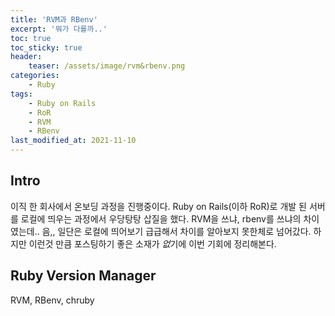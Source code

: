 ```yaml
---
title: 'RVM과 RBenv'
excerpt: '뭐가 다를까..'
toc: true
toc_sticky: true
header:
    teaser: /assets/image/rvm&rbenv.png
categories:
    - Ruby
tags:
    - Ruby on Rails
    - RoR
    - RVM
    - RBenv
last_modified_at: 2021-11-10
---
```


## Intro
이직 한 회사에서 온보딩 과정을 진행중이다.
Ruby on Rails(이하 RoR)로 개발 된 서버를 로컬에 띄우는 과정에서 우당탕탕 삽질을 했다.
RVM을 쓰냐, rbenv를 쓰냐의 차이였는데.. 음,, 일단은 로컬에 띄어보기 급급해서 차이를 알아보지 못한체로 넘어갔다.
하지만 이런것 만큼 포스팅하기 좋은 소재가 *없*기에 이번 기회에 정리해본다.

## Ruby Version Manager
RVM, RBenv, chruby 







